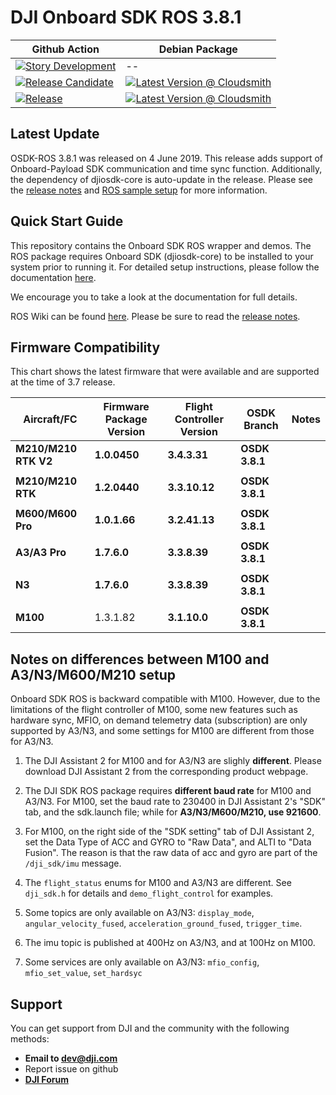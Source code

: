 # DJI Onboard SDK ROS 3.8.1

| Github Action  | Debian Package |
| ------------- | ------------- |
| [![Story Development](https://github.com/AutoModality/OSDK-ROS/workflows/Story%20Development/badge.svg)](https://github.com/AutoModality/OSDK-ROS/actions?query=workflow%3A%22Story+Development%22) | --  |
| [![Release Candidate](https://github.com/AutoModality/OSDK-ROS/workflows/Release%20Candidate/badge.svg)](https://github.com/AutoModality/OSDK-ROS/actions)  | [![Latest Version @ Cloudsmith](https://api-prd.cloudsmith.io/badges/version/automodality/dev/deb/ros-kinetic-am-osdk-ros/latest/d=ubuntu%252Fxenial;t=1/?render=true&badge_token=gAAAAABeLzCem7TcGt0QP1gdCtsO3R7erjEQVZcrozER96wSG07QjfrkF3HFWwMl_sSLvX7cGTdxKcHgunTBH168imSleXgMzSL-SJQ1otdBPJ1BsKugA7A%3D)](https://cloudsmith.io/~automodality/repos/dev/packages/detail/deb/ros-kinetic-am-osdk-ros/latest/d=ubuntu%252Fxenial;t=1/)  |
| [![Release](https://github.com/AutoModality/OSDK-ROS/workflows/Release/badge.svg)](https://github.com/AutoModality/OSDK-ROS/actions?query=workflow%3A%22Release)  | [![Latest Version @ Cloudsmith](https://api-prd.cloudsmith.io/badges/version/automodality/release/deb/ros-kinetic-am-osdk-ros/latest/d=ubuntu%252Fxenial;t=1/?render=true&badge_token=gAAAAABeL7mYD-kZJfAy-KURgj_Xv7Pab7kDfeLpl1IZ3Jh5TXinF9jd1Sh-Yf-xcmxZ44zCmgU_kq14gj2bfYeN7eSW4KRtD0Ek3zwCFzZjm9SpAm-DDng%3D)](https://cloudsmith.io/~automodality/repos/release/packages/detail/deb/ros-kinetic-am-osdk-ros/latest/d=ubuntu%252Fxenial;t=1/) |

## Latest Update

OSDK-ROS 3.8.1 was released on 4 June 2019. This release adds support of Onboard-Payload SDK communication and time sync function. Additionally, the dependency of djiosdk-core is auto-update in the release. Please see the [release notes](https://developer.dji.com/onboard-sdk/documentation/appendix/releaseNotes.html) and [ROS sample setup](https://developer.dji.com/onboard-sdk/documentation/sample-doc/sample-setup.html#ros-onboard-computer) for more information.

## Quick Start Guide 

This repository contains the Onboard SDK ROS wrapper and demos. The ROS package requires Onboard SDK (djiosdk-core) to be installed to your system prior to running it. For detailed setup instructions, please follow the documentation [here](http://developer.dji.com/onboard-sdk/documentation/sample-doc/sample-setup.html#ros-oes). 

We encourage you to take a look at the documentation for full details. 

ROS Wiki can be found [here](http://wiki.ros.org/dji_sdk). Please be sure to read the [release notes](https://developer.dji.com/onboard-sdk/documentation/appendix/releaseNotes.html).

## Firmware Compatibility

This chart shows the latest firmware that were available and are supported at the time of 3.7 release.

| Aircraft/FC           | Firmware Package Version | Flight Controller Version | OSDK Branch            | Notes                                                                 |
|-----------------------|--------------------------|---------------------------|------------------------|-----------------------------------------------------------------------|
| **M210/M210 RTK V2**  | **1.0.0450**             | **3.4.3.31**              | **OSDK 3.8.1**         |                                                                       |
|                       |                          |                           |                        |                                                                       |
| **M210/M210 RTK**     | **1.2.0440**             | **3.3.10.12**             | **OSDK 3.8.1**         |                                                                       |
|                       |                          |                           |                        |                                                                       |
| **M600/M600 Pro**     | **1.0.1.66**             | **3.2.41.13**             | **OSDK 3.8.1**         |                                                                       |
|                       |                          |                           |                        |                                                                       |
| **A3/A3 Pro**         | **1.7.6.0**              | **3.3.8.39**              | **OSDK 3.8.1**         |                                                                       |
|                       |                          |                           |                        |                                                                       |
| **N3**                | **1.7.6.0**              | **3.3.8.39**              | **OSDK 3.8.1**         |                                                                       |
|                       |                          |                           |                        |                                                                       |
| **M100**              | 1.3.1.82                 | **3.1.10.0**              | **OSDK 3.8.1**         |                                                                       |

## Notes on differences between M100 and A3/N3/M600/M210 setup

Onboard SDK ROS is backward compatible with M100. However, due to the limitations of the flight controller of M100, some new features such as hardware sync, MFIO, on demand telemetry data (subscription) are only supported by A3/N3, and some settings for M100 are different from those for A3/N3.

1. The DJI Assistant 2 for M100 and for A3/N3 are slighly **different**. Please download DJI Assistant 2 from the corresponding product webpage.

2. The DJI SDK ROS package requires **different baud rate** for M100 and A3/N3. For M100, set the baud rate to 230400 in DJI Assistant 2's "SDK" tab, and the sdk.launch file; while for **A3/N3/M600/M210, use 921600**.

3. For M100, on the right side of the "SDK setting" tab of DJI Assistant 2, set the Data Type of ACC and GYRO to "Raw Data", and ALTI to "Data Fusion". The reason is that the raw data of acc and gyro are part of the `/dji_sdk/imu` message.

4. The `flight_status` enums for M100 and A3/N3 are different. See `dji_sdk.h` for details and `demo_flight_control` for examples.

5. Some topics  are only available on A3/N3: `display_mode`, `angular_velocity_fused`, `acceleration_ground_fused`, `trigger_time`. 

6. The imu topic is published at 400Hz on A3/N3, and at 100Hz on M100.

7. Some services are only available on A3/N3: `mfio_config`, `mfio_set_value`, `set_hardsyc`

## Support

You can get support from DJI and the community with the following methods:

- **Email to dev@dji.com**
- Report issue on github
- [**DJI Forum**](http://forum.dev.dji.com/en)


